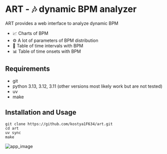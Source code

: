 # ART - 🎶 dynamic BPM analyzer
ART provides a web interface to analyze dynamic BPM
* 📈 Charts of BPM
* ⚙️ A lot of parameters of BPM distribution
* 📝 Table of time intervals with BPM
* 📊 Table of time onsets with BPM

## Requirements
* git
* python 3.13, 3.12, 3.11 (other versions most likely work but are not tested)
* uv
* make
## Installation and Usage
```shell
git clone https://github.com/kostya1F634/art.git
cd art
uv sync
make
```
![app_image](https://github.com/user-attachments/assets/7be4d834-891b-43ae-a340-4a0f90b85a4c)
